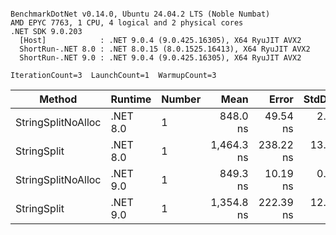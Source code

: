 ```

BenchmarkDotNet v0.14.0, Ubuntu 24.04.2 LTS (Noble Numbat)
AMD EPYC 7763, 1 CPU, 4 logical and 2 physical cores
.NET SDK 9.0.203
  [Host]            : .NET 9.0.4 (9.0.425.16305), X64 RyuJIT AVX2
  ShortRun-.NET 8.0 : .NET 8.0.15 (8.0.1525.16413), X64 RyuJIT AVX2
  ShortRun-.NET 9.0 : .NET 9.0.4 (9.0.425.16305), X64 RyuJIT AVX2

IterationCount=3  LaunchCount=1  WarmupCount=3  

```
| Method             | Runtime  | Number | Mean       | Error     | StdDev   | Min        | Max        | Gen0   | Gen1   | Allocated |
|------------------- |--------- |------- |-----------:|----------:|---------:|-----------:|-----------:|-------:|-------:|----------:|
| StringSplitNoAlloc | .NET 8.0 | 1      |   848.0 ns |  49.54 ns |  2.72 ns |   844.9 ns |   849.8 ns |      - |      - |         - |
| StringSplit        | .NET 8.0 | 1      | 1,464.3 ns | 238.22 ns | 13.06 ns | 1,449.7 ns | 1,474.8 ns | 0.1907 | 0.0019 |    3208 B |
| StringSplitNoAlloc | .NET 9.0 | 1      |   849.3 ns |  10.19 ns |  0.56 ns |   848.8 ns |   849.9 ns |      - |      - |         - |
| StringSplit        | .NET 9.0 | 1      | 1,354.8 ns | 222.39 ns | 12.19 ns | 1,342.9 ns | 1,367.2 ns | 0.1907 | 0.0019 |    3208 B |
